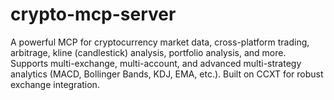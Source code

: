 # crypto-mcp-server
A powerful MCP for cryptocurrency market data, cross-platform trading, arbitrage, kline (candlestick) analysis, portfolio analysis, and more. Supports multi-exchange, multi-account, and advanced multi-strategy analytics (MACD, Bollinger Bands, KDJ, EMA, etc.). Built on CCXT for robust exchange integration.
